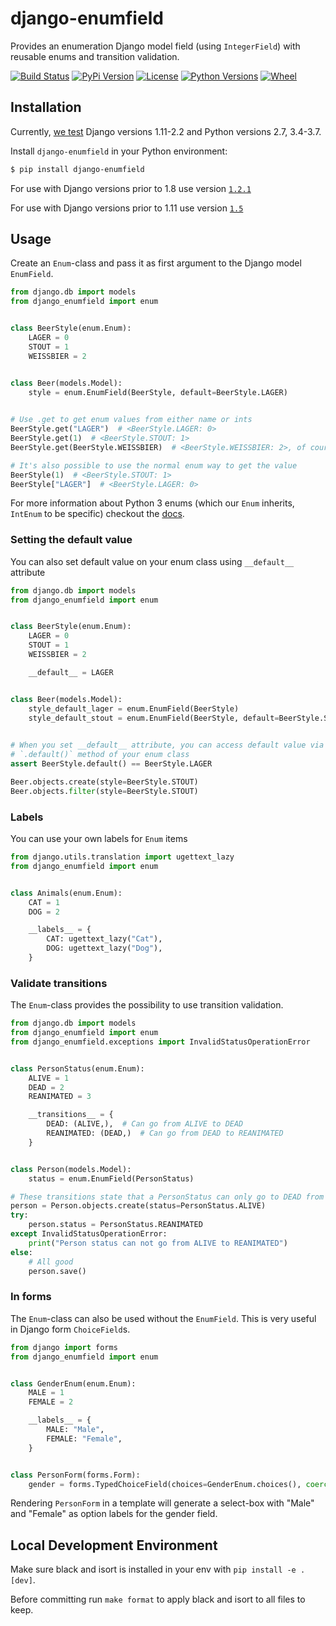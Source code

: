 # django-enumfield

Provides an enumeration Django model field (using `IntegerField`) with reusable enums and transition validation.

[![Build Status](https://travis-ci.org/5monkeys/django-enumfield.svg?branch=master)](https://travis-ci.org/5monkeys/django-enumfield)
[![PyPi Version](https://img.shields.io/pypi/v/django-enumfield.svg)](https://pypi.python.org/pypi/django-enumfield)
[![License](https://img.shields.io/pypi/l/django-enumfield.svg)](https://pypi.python.org/pypi/django-enumfield)
[![Python Versions](https://img.shields.io/pypi/pyversions/django-enumfield.svg)](https://pypi.python.org/pypi/django-enumfield)
[![Wheel](https://img.shields.io/pypi/wheel/django-enumfield.svg)](https://pypi.python.org/pypi/django-enumfield)


Installation
------------

Currently, [we test](https://travis-ci.org/5monkeys/django-enumfield) Django versions 1.11-2.2 and Python versions 2.7, 3.4-3.7.

Install `django-enumfield` in your Python environment:

```sh
$ pip install django-enumfield
```

For use with Django versions prior to 1.8 use version 
[`1.2.1`](https://github.com/5monkeys/django-enumfield/tree/1.2.1)

For use with Django versions prior to 1.11 use version 
[`1.5`](https://github.com/5monkeys/django-enumfield/tree/1.5)

Usage
-----

Create an `Enum`-class and pass it as first argument to the Django model `EnumField`.

```python
from django.db import models
from django_enumfield import enum


class BeerStyle(enum.Enum):
    LAGER = 0
    STOUT = 1
    WEISSBIER = 2


class Beer(models.Model):
    style = enum.EnumField(BeerStyle, default=BeerStyle.LAGER)
    

# Use .get to get enum values from either name or ints
BeerStyle.get("LAGER")  # <BeerStyle.LAGER: 0>
BeerStyle.get(1)  # <BeerStyle.STOUT: 1>
BeerStyle.get(BeerStyle.WEISSBIER)  # <BeerStyle.WEISSBIER: 2>, of course

# It's also possible to use the normal enum way to get the value
BeerStyle(1)  # <BeerStyle.STOUT: 1>
BeerStyle["LAGER"]  # <BeerStyle.LAGER: 0>
```

For more information about Python 3 enums 
(which our `Enum` inherits, `IntEnum` to be specific) 
checkout the [docs](https://docs.python.org/3/library/enum.html).


### Setting the default value

You can also set default value on your enum class using `__default__`
attribute

```python
from django.db import models
from django_enumfield import enum


class BeerStyle(enum.Enum):
    LAGER = 0
    STOUT = 1
    WEISSBIER = 2

    __default__ = LAGER


class Beer(models.Model):
    style_default_lager = enum.EnumField(BeerStyle)
    style_default_stout = enum.EnumField(BeerStyle, default=BeerStyle.STOUT)
    

# When you set __default__ attribute, you can access default value via
# `.default()` method of your enum class
assert BeerStyle.default() == BeerStyle.LAGER

Beer.objects.create(style=BeerStyle.STOUT)
Beer.objects.filter(style=BeerStyle.STOUT)
```

### Labels

You can use your own labels for `Enum` items

```python
from django.utils.translation import ugettext_lazy
from django_enumfield import enum


class Animals(enum.Enum):
    CAT = 1
    DOG = 2

    __labels__ = {
        CAT: ugettext_lazy("Cat"),
        DOG: ugettext_lazy("Dog"),
    }
```

### Validate transitions

The `Enum`-class provides the possibility to use transition validation.

```python
from django.db import models
from django_enumfield import enum
from django_enumfield.exceptions import InvalidStatusOperationError


class PersonStatus(enum.Enum):
    ALIVE = 1
    DEAD = 2
    REANIMATED = 3

    __transitions__ = {
        DEAD: (ALIVE,),  # Can go from ALIVE to DEAD
        REANIMATED: (DEAD,)  # Can go from DEAD to REANIMATED
    }


class Person(models.Model):
    status = enum.EnumField(PersonStatus)

# These transitions state that a PersonStatus can only go to DEAD from ALIVE and to REANIMATED from DEAD.
person = Person.objects.create(status=PersonStatus.ALIVE)
try:
    person.status = PersonStatus.REANIMATED
except InvalidStatusOperationError:
    print("Person status can not go from ALIVE to REANIMATED")
else:
    # All good
    person.save()
```

### In forms

The `Enum`-class can also be used without the `EnumField`. This is very useful in Django form `ChoiceField`s.

```python
from django import forms
from django_enumfield import enum


class GenderEnum(enum.Enum):
    MALE = 1
    FEMALE = 2

    __labels__ = {
        MALE: "Male",
        FEMALE: "Female",
    }


class PersonForm(forms.Form):
    gender = forms.TypedChoiceField(choices=GenderEnum.choices(), coerce=int)
```

Rendering `PersonForm` in a template will generate a select-box with "Male" and "Female" as option labels for the gender field.


Local Development Environment
-----------------------------

Make sure black and isort is installed in your env with `pip install -e .[dev]`.

Before committing run `make format` to apply black and isort to all files to keep.
